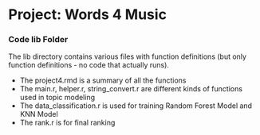 # Project: Words 4 Music

### Code lib Folder

The lib directory contains various files with function definitions (but only function definitions - no code that actually runs).
+ The project4.rmd is a summary of all the functions 
+ The main.r, helper.r, string_convert.r are different kinds of functions used in topic modeling
+ The data_classification.r is used for training Random Forest Model and KNN Model
+ The rank.r is for final ranking
